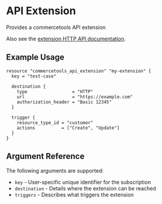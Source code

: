 # API Extension

Provides a commercetools API extension

Also see the [extension HTTP API documentation](https://docs.commercetools.com/http-api-projects-api-extensions).

## Example Usage

```hcl
resource "commercetools_api_extension" "my-extension" {
  key = "test-case"

  destination {
    type                 = "HTTP"
    url                  = "https://example.com"
    authorization_header = "Basic 12345"
  }

  trigger {
    resource_type_id = "customer"
    actions          = ["Create", "Update"]
  }
}

```

## Argument Reference

The following arguments are supported:

* `key` - User-specific unique identifier for the subscription
* `destination` - Details where the extension can be reached
* `triggers` - Describes what triggers the extension
